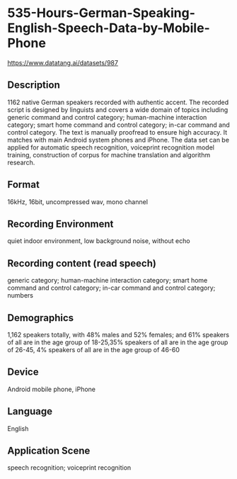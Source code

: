 # 535-Hours-German-Speaking-English-Speech-Data-by-Mobile-Phone
https://www.datatang.ai/datasets/987

## Description
1162 native German speakers recorded with authentic accent. The recorded script is designed by linguists and covers a wide domain of topics including generic command and control category; human-machine interaction category; smart home command and control category; in-car command and control category. The text is manually proofread to ensure high accuracy. It matches with main Android system phones and iPhone. The data set can be applied for automatic speech recognition, voiceprint recognition model training, construction of corpus for machine translation and algorithm research.

## Format
16kHz, 16bit, uncompressed wav, mono channel

## Recording Environment
quiet indoor environment, low background noise, without echo

## Recording content (read speech)
generic category; human-machine interaction category; smart home command and control category; in-car command and control category; numbers

## Demographics
1,162 speakers totally, with 48% males and 52% females; and 61% speakers of all are in the age group of 18-25,35% speakers of all are in the age group of 26-45, 4% speakers of all are in the age group of 46-60

## Device
Android mobile phone, iPhone

## Language
English

## Application Scene
speech recognition; voiceprint recognition
